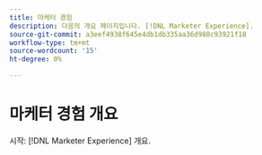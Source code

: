 ```yaml
---
title: 마케터 경험
description: 다음의 개요 페이지입니다. [!DNL Marketer Experience].
source-git-commit: a3eef4938f645e4db1db335aa36d988c93921f18
workflow-type: tm+mt
source-wordcount: '15'
ht-degree: 0%

---
```



# 마케터 경험 개요

시작: [!DNL Marketer Experience] 개요.
